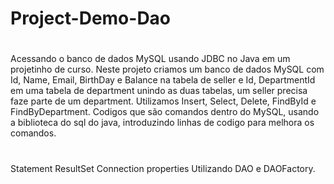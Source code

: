 # Project-Demo-Dao
#
Acessando o banco de dados MySQL usando JDBC no Java em um projetinho de curso.
Neste projeto criamos um banco de dados MySQL com Id, Name, Email, BirthDay e Balance na tabela de seller e Id, DepartmentId em uma tabela de department
unindo as duas tabelas, um seller precisa faze parte de um department.
Utilizamos Insert, Select, Delete, FindById e FindByDepartment.
Codigos que são comandos dentro do MySQL, usando a biblioteca do sql do java, introduzindo linhas de codigo para melhora os comandos.
#
Statement
ResultSet
Connection
properties
Utilizando DAO e DAOFactory.
